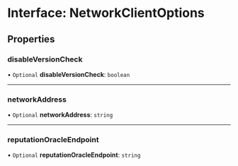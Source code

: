 # Interface: NetworkClientOptions

## Properties

### disableVersionCheck

• `Optional` **disableVersionCheck**: `boolean`

___

### networkAddress

• `Optional` **networkAddress**: `string`

___

### reputationOracleEndpoint

• `Optional` **reputationOracleEndpoint**: `string`
